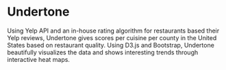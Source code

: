 # Undertone
Using Yelp API and an in-house rating algorithm for restaurants based their Yelp reviews, Undertone gives scores per cuisine per county in the United States based on restaurant quality. Using D3.js and Bootstrap, Undertone beautifully visualizes the data and shows interesting trends through interactive heat maps. 
